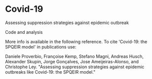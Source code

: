 # Covid-19
Assessing suppression strategies against epidemic outbreak

Code and analysis

More info is available in the following reference. To cite 'Covid-19: the SPQEIR model' in publications use:

Daniele Proverbio, Françoise Kemp, Stefano Magni, Andreas Husch, Alexander Skupin, Jorge Gonçalves, Jose Ameijeiras-Alonso, and Christophe Ley.
"Assessing suppression strategies against epidemic outbreaks like Covid-19: the SPQEIR model."
